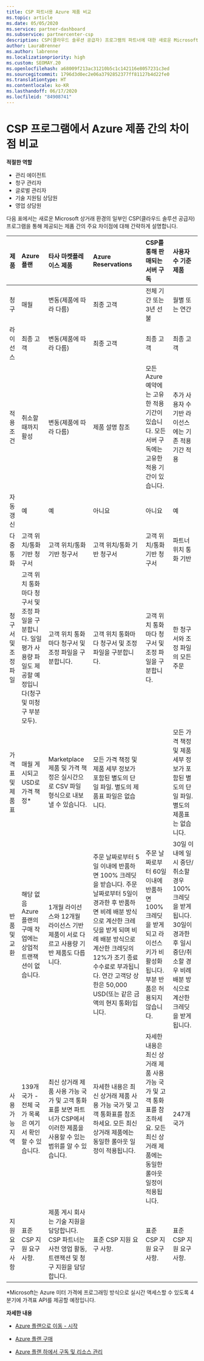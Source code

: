 ```yaml
---
title: CSP 파트너용 Azure 제품 비교
ms.topic: article
ms.date: 05/05/2020
ms.service: partner-dashboard
ms.subservice: partnercenter-csp
description: CSP(클라우드 솔루션 공급자) 프로그램의 파트너에 대한 새로운 Microsoft 상거래 환경의 제품 간의 주요 차이점을 비교합니다.
author: LauraBrenner
ms.author: labrenne
ms.localizationpriority: high
ms.custom: SEOMAY.20
ms.openlocfilehash: a68009f213ac31210b5c1c142116e8057231c3ed
ms.sourcegitcommit: 1796d3d0ec2e06a3792852377ff81127b4d22fe0
ms.translationtype: HT
ms.contentlocale: ko-KR
ms.lasthandoff: 06/17/2020
ms.locfileid: "84908741"
---
```

# <a name="compare-differences-between-azure-offers-in-the-csp-program"></a>CSP 프로그램에서 Azure 제품 간의 차이점 비교

**적절한 역할**

- 관리 에이전트
- 청구 관리자
- 글로벌 관리자
- 기술 지원팀 상담원
- 영업 상담원

다음 표에서는 새로운 Microsoft 상거래 환경의 일부인 CSP(클라우드 솔루션 공급자) 프로그램을 통해 제공되는 제품 간의 주요 차이점에 대해 간략하게 설명합니다.


|**제품**| **Azure 플랜**|**타사 마켓플레이스 제품**|**Azure Reservations**|**CSP를 통해 판매되는 서버 구독**|**사용자 수 기준 제품**|
|-------------------|:------|:-----|:---------|:--------------|:---------|
|청구|매월|변동(제품에 따라 다름)|최종 고객|전체 기간 또는 3년 선불|월별 또는 연간|
|라이선스|최종 고객|변동(제품에 따라 다름)|최종 고객| 최종 고객|   최종 고객|
|적용 조건|취소할 때까지 활성|변동(제품에 따라 다름)|제품 설명 참조|모든 Azure 예약에는 고유한 적용 기간이 있습니다. 모든 서버 구독에는 고유한 적용 기간이 있습니다.|   추가 사용자 수 기반 라이선스에는 기존 적용 기간 적용|
|자동 갱신|예|예|아니요| 아니요|예|
|다중 통화|고객 위치/통화 기반 청구서|고객 위치/통화 기반 청구서|고객 위치/통화 기반 청구서|고객 위치/통화 기반 청구서|파트너 위치 통화 기반| 
|청구서 및 조정 파일|고객 위치 통화마다 청구서 및 조정 파일을 구분합니다.  일일 평가 사용량 파일도 제공할 예정입니다(청구 및 미청구 부분 모두). |고객 위치 통화마다 청구서 및 조정 파일을 구분합니다.|고객 위치 통화마다 청구서 및 조정 파일을 구분합니다.|고객 위치 통화마다 청구서 및 조정 파일을 구분합니다.|한 청구서와 조정 파일의 모든 주문|
|가격표 및 제품표|매월 게시되고 USD로 가격 책정*|Marketplace 제품 및 가격 책정은 실시간으로 CSV 파일 형식으로 내보낼 수 있습니다.|모든 가격 책정 및 제품 세부 정보가 포함된 별도의 단일 파일. 별도의 제품표 파일은 없습니다.||모든 가격 책정 및 제품 세부 정보가 포함된 별도의 단일 파일. 별도의 제품표는 없습니다.| 모든 가격 책정 및 제품 세부 정보가 포함된 별도의 단일 파일.|별도의 가격표 및 제품표(2개 파일).|
|반품 및 교환|해당 없음 Azure 플랜의 구매 작업에는 상업적 트랜잭션이 없습니다.|1개월 라이선스와 12개월 라이선스 기반 제품이 서로 다르고 사용량 기반 제품도 다릅니다.|주문 날짜로부터 5일 이내에 반품하면 100% 크레딧을 받습니다. 주문 날짜로부터 5일이 경과한 후 반품하면 비례 배분 방식으로 계산한 크레딧을 받게 되며 비례 배분 방식으로 계산한 크레딧의 12%가 조기 종료 수수료로 부과됩니다. 연간 고객당 상한은 50,000 USD(또는 같은 금액의 현지 통화)입니다.|주문 날짜로부터 60일 이내에 반품하면 100% 크레딧을 받게 되고 라이선스 키가 비활성화됩니다. 부분 반품은 허용되지 않습니다.|   30일 이내에 일시 중단/취소할 경우 100% 크레딧을 받게 됩니다. 30일이 경과한 후 일시 중단/취소할 경우 비례 배분 방식으로 계산한 크레딧을 받게 됩니다.|
|사용 가능 지역|139개 국가 - 전체 국가 목록은 여기서 확인할 수 있습니다.|최신 상거래 제품 사용 가능 국가 및 고객 통화표를 보면 파트너가 CSP에서 이러한 제품을 사용할 수 있는 범위를 알 수 있습니다.|자세한 내용은 최신 상거래 제품 사용 가능 국가 및 고객 통화표를 참조하세요. 모든 최신 상거래 제품에는 동일한 롤아웃 일정이 적용됩니다.|자세한 내용은 최신 상거래 제품 사용 가능 국가 및 고객 통화표를 참조하세요.  모든 최신 상거래 제품에는 동일한 롤아웃 일정이 적용됩니다.|247개 국가|
|지원 요구 사항|표준 CSP 지원 요구 사항.|제품 게시 회사는 기술 지원을 담당합니다.  CSP 파트너는 사전 영업 활동, 트랜잭션 및 청구 지원을 담당합니다.|표준 CSP 지원 요구 사항.|표준 CSP 지원 요구 사항.|표준 CSP 지원 요구 사항.|

*Microsoft는 Azure 미터 가격에 프로그래밍 방식으로 실시간 액세스할 수 있도록 4분기에 가격표 API를 제공할 예정입니다.

**자세한 내용**

- [Azure 플랜으로 이동 - 시작](azure-plan-get-started.md)

- [Azure 플랜 구매](purchase-azure-plan.md)

- [Azure 플랜 하에서 구독 및 리소스 관리](azure-plan-manage.md)

